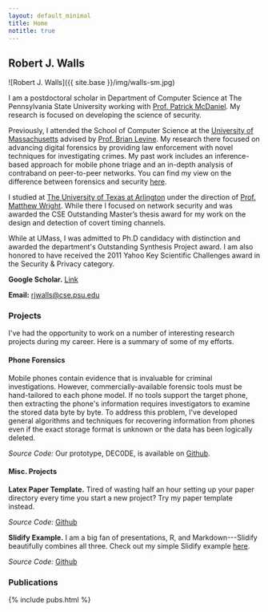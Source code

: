 ```yaml
---
layout: default_minimal
title: Home
notitle: true
---
```


## Robert J. Walls

![Robert J. Walls]({{ site.base }}/img/walls-sm.jpg)

I am a postdoctoral scholar in Department of Computer Science at The
Pennsylvania State University working with [Prof. Patrick
McDaniel](http://www.patrickmcdaniel.org/).  My research is focused on
developing the science of security.

Previously, I attended the School of Computer Science at the [University of
Massachusetts](http://www.cs.umass.edu/) advised by [Prof. Brian
Levine](http://people.cs.umass.edu/~brian/). My research there focused on
advancing digital forensics by providing law enforcement with novel techniques
for investigating crimes. My past work includes an inference-based approach for
mobile phone triage and an in-depth analysis of contraband on peer-to-peer
networks. You can find my view on the difference between forensics and security
[here](http://forensics.umass.edu/publications.php?q=Walls:2011a).

I studied at [The University of Texas at Arlington](http://www.cse.uta.edu/)
under the direction of [Prof. Matthew Wright](http://isec.uta.edu/mwright/).
While there I focused on network security and was awarded the CSE Outstanding
Master’s thesis award for my work on the design and detection of covert timing
channels.

While at UMass, I was admitted to Ph.D candidacy with distinction and awarded
the department's Outstanding Synthesis Project award. I am also honored to have
received the 2011 Yahoo Key Scientific Challenges award in the Security &
Privacy category.


**Google Scholar.**
[Link](https://scholar.google.com/citations?user=7yHU8hMAAAAJ&hl=en) 

**Email:** rjwalls@cse.psu.edu

### Projects

I've had the opportunity to work on a number of interesting research projects
during my career. Here is a summary of some of my efforts. 

#### Phone Forensics

Mobile phones contain evidence that is invaluable for criminal investigations.
However, commercially-available forensic tools must be hand-tailored to each
phone model. If no tools support the target phone, then extracting the phone's
information requires investigators to  examine the stored data byte by byte.
To address this problem,  I've developed general algorithms and techniques for
recovering information from phones even if the exact  storage format is unknown
or the data has been logically deleted. 

*Source Code:* Our prototype, DEC0DE, is available on
[Github](https://github.com/umass-forensics/DEC0DE-forensics).


#### Misc. Projects

**Latex Paper Template.** Tired of wasting half an hour setting up your paper
directory every time you start a new project? Try my paper template 
instead.

*Source Code:* [Github](https://github.com/rjwalls/paper-template)

**Slidify Example.** I am a big fan of presentations, R, and Markdown---Slidify
beautifully combines all three. Check out my simple Slidify example
[here](http://rjwalls.github.io/SlidifyTest).

*Source Code:* [Github](https://github.com/rjwalls/SlidifyTest)

### Publications

{% include pubs.html %}
